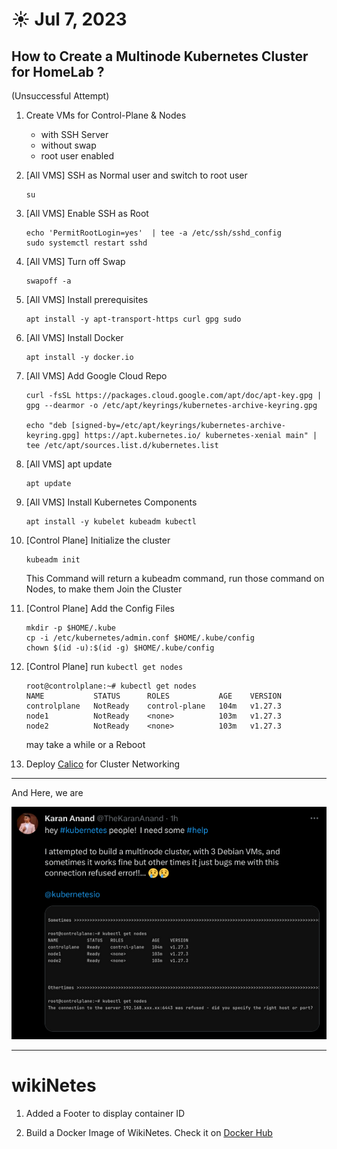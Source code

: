 # ☀️ Jul 7, 2023

## How to Create a Multinode Kubernetes Cluster for HomeLab ?
(Unsuccessful Attempt)


1. Create VMs for Control-Plane & Nodes

    - with SSH Server
    - without swap
    - root user enabled

2. [All VMS] SSH as Normal user and switch to root user 

    ```
    su
    ```

3. [All VMS] Enable SSH as Root

    ```
    echo 'PermitRootLogin=yes'  | tee -a /etc/ssh/sshd_config
    sudo systemctl restart sshd
    ```

4. [All VMS] Turn off Swap

    ```
    swapoff -a
    ```

5. [All VMS] Install prerequisites

    ```
    apt install -y apt-transport-https curl gpg sudo
    ```

6. [All VMS] Install Docker

    ```
    apt install -y docker.io 
    ```

7. [All VMS] Add Google Cloud Repo

    ```
    curl -fsSL https://packages.cloud.google.com/apt/doc/apt-key.gpg | gpg --dearmor -o /etc/apt/keyrings/kubernetes-archive-keyring.gpg

    echo "deb [signed-by=/etc/apt/keyrings/kubernetes-archive-keyring.gpg] https://apt.kubernetes.io/ kubernetes-xenial main" | tee /etc/apt/sources.list.d/kubernetes.list
    ```

8. [All VMS] apt update

    ```
    apt update
    ```

9. [All VMS] Install Kubernetes Components

    ```
    apt install -y kubelet kubeadm kubectl
    ```

10. [Control Plane] Initialize the cluster

    ```
    kubeadm init
    ```

    This Command will return a kubeadm command, run those command on Nodes, to make them Join the Cluster

11. [Control Plane] Add the Config Files

    ```
    mkdir -p $HOME/.kube
    cp -i /etc/kubernetes/admin.conf $HOME/.kube/config
    chown $(id -u):$(id -g) $HOME/.kube/config
    ```

12. [Control Plane] run `kubectl get nodes`

    ```
    root@controlplane:~# kubectl get nodes
    NAME           STATUS      ROLES           AGE    VERSION
    controlplane   NotReady    control-plane   104m   v1.27.3
    node1          NotReady    <none>          103m   v1.27.3
    node2          NotReady    <none>          103m   v1.27.3
    ```

    may take a while or a Reboot

13. Deploy
    [Calico](https://docs.tigera.io/calico/latest/getting-started/kubernetes/self-managed-onprem/onpremises#install-calico-with-kubernetes-api-datastore-50-nodes-or-less)
    for Cluster Networking

<hr>

And Here, we are

![](twt.png)

<hr>

# wikiNetes

1. Added a Footer to display container ID

2. Build a Docker Image of WikiNetes. Check it on [Docker Hub](https://hub.docker.com/r/thekarananand/wikinetes)